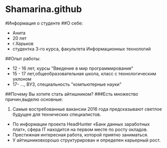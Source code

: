 # Shamarina.github
#Информация о студенте
##О себе:
- Анита
- 20 лет
- г.Харьков
- студентка 3-го курса, факультета Информационных технологий

##Опыт работы:
*  12 - 16 лет, курсы "Введение в мир программирования"
*  15 - 17 лет,общеобразовательная школа, класс с технологическим уклоном
*  17- ..., ВУЗ, специальность "компьютерные науки"

##Почему Вы хотите стать айтишником?
###Есть множество причин,выделю основные:
 1. Самые востребованные вакансии 2016 года предсказывают светлое будущее для технических специалистов.
* По информации проекта HeadHunter «Банк данных заработных плат», сфера IT находится на первом месте по росту окладов.
* Престижная интересная работа, которой приятно заниматься.
* У айтишниковхорошо структурирован и определен карьерный рост.
